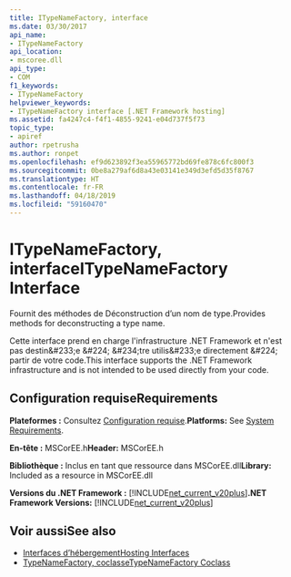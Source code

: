 ```yaml
---
title: ITypeNameFactory, interface
ms.date: 03/30/2017
api_name:
- ITypeNameFactory
api_location:
- mscoree.dll
api_type:
- COM
f1_keywords:
- ITypeNameFactory
helpviewer_keywords:
- ITypeNameFactory interface [.NET Framework hosting]
ms.assetid: fa4247c4-f4f1-4855-9241-e04d737f5f73
topic_type:
- apiref
author: rpetrusha
ms.author: ronpet
ms.openlocfilehash: ef9d623892f3ea55965772bd69fe878c6fc800f3
ms.sourcegitcommit: 0be8a279af6d8a43e03141e349d3efd5d35f8767
ms.translationtype: HT
ms.contentlocale: fr-FR
ms.lasthandoff: 04/18/2019
ms.locfileid: "59160470"
---
```

# <a name="itypenamefactory-interface"></a><span data-ttu-id="226c3-102">ITypeNameFactory, interface</span><span class="sxs-lookup"><span data-stu-id="226c3-102">ITypeNameFactory Interface</span></span>
<span data-ttu-id="226c3-103">Fournit des méthodes de Déconstruction d’un nom de type.</span><span class="sxs-lookup"><span data-stu-id="226c3-103">Provides methods for deconstructing a type name.</span></span>  
  
 <span data-ttu-id="226c3-104">Cette interface prend en charge l'infrastructure .NET Framework et n'est pas destin&amp;#233;e &amp;#224; &amp;#234;tre utilis&amp;#233;e directement &amp;#224; partir de votre code.</span><span class="sxs-lookup"><span data-stu-id="226c3-104">This interface supports the .NET Framework infrastructure and is not intended to be used directly from your code.</span></span>  
  
## <a name="requirements"></a><span data-ttu-id="226c3-105">Configuration requise</span><span class="sxs-lookup"><span data-stu-id="226c3-105">Requirements</span></span>  
 <span data-ttu-id="226c3-106">**Plateformes :** Consultez [Configuration requise](../../../../docs/framework/get-started/system-requirements.md).</span><span class="sxs-lookup"><span data-stu-id="226c3-106">**Platforms:** See [System Requirements](../../../../docs/framework/get-started/system-requirements.md).</span></span>  
  
 <span data-ttu-id="226c3-107">**En-tête :** MSCorEE.h</span><span class="sxs-lookup"><span data-stu-id="226c3-107">**Header:** MSCorEE.h</span></span>  
  
 <span data-ttu-id="226c3-108">**Bibliothèque :** Inclus en tant que ressource dans MSCorEE.dll</span><span class="sxs-lookup"><span data-stu-id="226c3-108">**Library:** Included as a resource in MSCorEE.dll</span></span>  
  
 <span data-ttu-id="226c3-109">**Versions du .NET Framework :** [!INCLUDE[net_current_v20plus](../../../../includes/net-current-v20plus-md.md)]</span><span class="sxs-lookup"><span data-stu-id="226c3-109">**.NET Framework Versions:** [!INCLUDE[net_current_v20plus](../../../../includes/net-current-v20plus-md.md)]</span></span>  
  
## <a name="see-also"></a><span data-ttu-id="226c3-110">Voir aussi</span><span class="sxs-lookup"><span data-stu-id="226c3-110">See also</span></span>

- [<span data-ttu-id="226c3-111">Interfaces d’hébergement</span><span class="sxs-lookup"><span data-stu-id="226c3-111">Hosting Interfaces</span></span>](../../../../docs/framework/unmanaged-api/hosting/hosting-interfaces.md)
- [<span data-ttu-id="226c3-112">TypeNameFactory, coclasse</span><span class="sxs-lookup"><span data-stu-id="226c3-112">TypeNameFactory Coclass</span></span>](../../../../docs/framework/unmanaged-api/hosting/typenamefactory-coclass.md)
